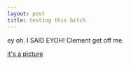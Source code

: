 ```yaml
---
layout: post
title: testing this bitch
---
```


ey oh. I SAID EYOH! Clement get off me.

[it's a picture](https://i.imgur.com/W4075QY.jpg)
